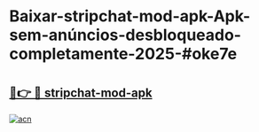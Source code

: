 # Baixar-stripchat-mod-apk-Apk-sem-anúncios-desbloqueado-completamente-2025-#oke7e

# <h2><a href="https://ainizakaria.my?title=stripchat-mod-apk&ref=24M">🔗👉 🔴 stripchat-mod-apk</a></h2>

[![acn](https://github.com/user-attachments/assets/0f9c940e-d8b0-45ae-aac7-cd30a18b3e1c)](https://ainizakaria.my?title=stripchat-mod-apk&ref=24M)

